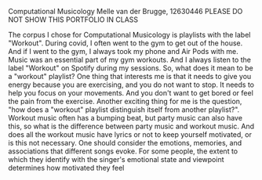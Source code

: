 Computational Musicology
Melle van der Brugge, 12630446
PLEASE DO NOT SHOW THIS PORTFOLIO IN CLASS

The corpus I chose for Computational Musicology is playlists with the label "Workout". During covid, I often went to the gym to get out of the house. And if I went to the gym, I always took my phone and Air Pods with me. Music was an essential part of my gym workouts. And I always listen to the label "Workout" on Spotify during my sessions. So, what does it mean to be a "workout" playlist? One thing that interests me is that it needs to give you energy because you are exercising, and you do not want to stop. It needs to help you focus on your movements. And you don't want to get bored or feel the pain from the exercise. Another exciting thing for me is the question, "how does a "workout" playlist distinguish itself from another playlist?". Workout music often has a bumping beat, but party music can also have this, so what is the difference between party music and workout music. And does all the workout music have lyrics or not to keep yourself motivated, or is this not necessary. One should consider the emotions, memories, and associations that different songs evoke. For some people, the extent to which they identify with the singer's emotional state and viewpoint determines how motivated they feel





